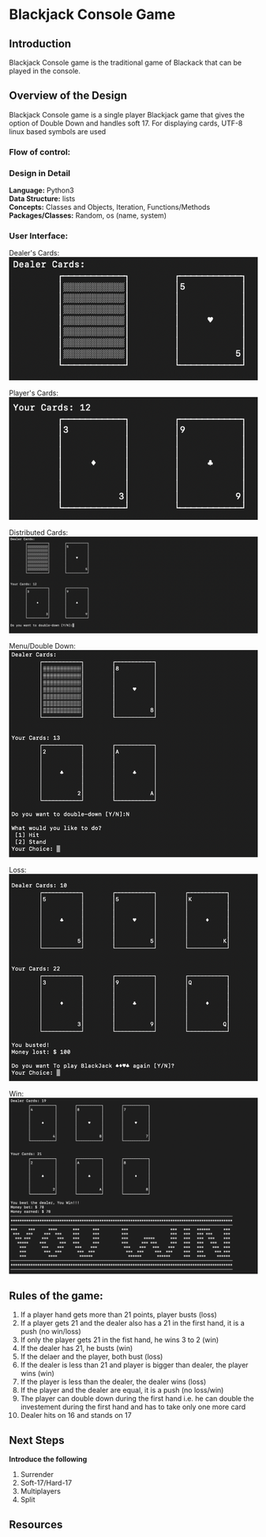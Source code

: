 # Blackjack Console Game
## Introduction 
Blackjack Console game is the traditional game of Blackack that can be played in the console.
## Overview of the Design
Blackjack Console game is a single player Blackjack game that gives the option of Double Down and handles soft 17. For displaying cards, UTF-8 linux based symbols are used
### Flow of control:

### Design in Detail

**Language:** Python3\
**Data Structure:** lists\
**Concepts:** Classes and Objects, Iteration, Functions/Methods
**Packages/Classes:** Random, os (name, system)

### User Interface:
Dealer's Cards:\
![](screenshot/dealers_cards.png)


Player's Cards:\
![](screenshot/players_cards.png)

Distributed Cards:\
![](screenshot/game_start.png)

Menu/Double Down:\
![](screenshot/Menu_double_down.png)

Loss:\
![](screenshot/busted.png)

Win:
![](screenshot/win.png)

## Rules of the game: 

1. If a player hand gets more than 21 points, player busts (loss)
2. If a player gets 21 and the dealer also has a 21 in the first hand, it is a push (no win/loss)
3. If only the player gets 21 in the fist hand, he wins 3 to 2 (win)
4. If the dealer has 21, he busts (win)
5. If the delaer and the player, both bust (loss)
6. If the dealer is less than 21 and player is bigger than dealer, the player wins (win)
7. If the player is less than the dealer, the dealer wins (loss)
8. If the player and the dealer are equal, it is a push (no loss/win)
9. The player can double down during the first hand i.e. he can double the investement during the first hand and has to take only one more card
10. Dealer hits on 16 and stands on 17

## Next Steps
**Introduce the following**
1. Surrender
2. Soft-17/Hard-17
3. Multiplayers 
4. Split


## Resources 
